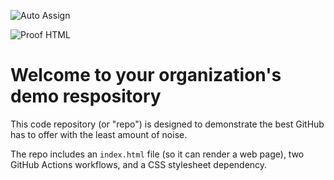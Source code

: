 ![Auto Assign](https://github.com/isklarneon/demo-repository/actions/workflows/auto-assign.yml/badge.svg)

![Proof HTML](https://github.com/isklarneon/demo-repository/actions/workflows/proof-html.yml/badge.svg)

# Welcome to your organization's demo respository
This code repository (or "repo") is designed to demonstrate the best GitHub has to offer with the least amount of noise.

The repo includes an `index.html` file (so it can render a web page), two GitHub Actions workflows, and a CSS stylesheet dependency.
